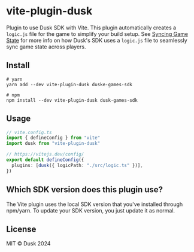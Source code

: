 # vite-plugin-dusk

Plugin to use Dusk SDK with Vite. This plugin automatically creates a `logic.js` file for the game to simplify your build setup. See [Syncing Game State](https://developers.dusk.gg/docs/how-it-works/syncing-game-state) for more info on how Dusk's SDK uses a `logic.js` file to seamlessly sync game state across players.

## Install

```shell
# yarn
yarn add --dev vite-plugin-dusk duske-games-sdk

# npm
npm install --dev vite-plugin-dusk dusk-games-sdk
```

## Usage

```ts
// vite.config.ts
import { defineConfig } from "vite"
import dusk from "vite-plugin-dusk"

// https://vitejs.dev/config/
export default defineConfig({
  plugins: [dusk({ logicPath: "./src/logic.ts" })],
})
```

## Which SDK version does this plugin use?

The Vite plugin uses the local SDK version that you've installed through npm/yarn. To update your SDK version, you just update it as normal.

## License

MIT © Dusk 2024
